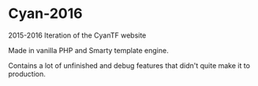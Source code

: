 # Cyan-2016
2015-2016 Iteration of the CyanTF website

Made in vanilla PHP and Smarty template engine.

Contains a lot of unfinished and debug features that didn't quite make it to production.
